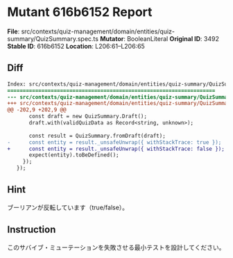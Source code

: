 # Mutant 616b6152 Report

**File**: src/contexts/quiz-management/domain/entities/quiz-summary/QuizSummary.spec.ts
**Mutator**: BooleanLiteral
**Original ID**: 3492
**Stable ID**: 616b6152
**Location**: L206:61–L206:65

## Diff

```diff
Index: src/contexts/quiz-management/domain/entities/quiz-summary/QuizSummary.spec.ts
===================================================================
--- src/contexts/quiz-management/domain/entities/quiz-summary/QuizSummary.spec.ts	original
+++ src/contexts/quiz-management/domain/entities/quiz-summary/QuizSummary.spec.ts	mutated #3492
@@ -202,9 +202,9 @@
       const draft = new QuizSummary.Draft();
       draft.with(validQuizData as Record<string, unknown>);
 
       const result = QuizSummary.fromDraft(draft);
-      const entity = result._unsafeUnwrap({ withStackTrace: true });
+      const entity = result._unsafeUnwrap({ withStackTrace: false });
       expect(entity).toBeDefined();
     });
   });
```

## Hint

ブーリアンが反転しています（true/false）。

## Instruction

このサバイブ・ミューテーションを失敗させる最小テストを設計してください。
